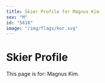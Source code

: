 ```yaml
---
title: Skier Profile for Magnus Kim
sex: "M"
id: "5618"
image: "/img/flags/kor.svg" 
---
```


# Skier Profile

This page is for: Magnus Kim.
    